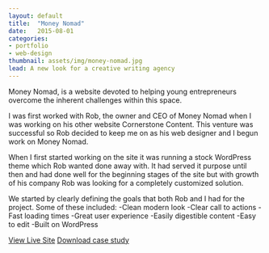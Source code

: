 ```yaml
---
layout: default
title:  "Money Nomad"
date:   2015-08-01
categories:
- portfolio
- web-design
thumbnail: assets/img/money-nomad.jpg
lead: A new look for a creative writing agency
---
```


Money Nomad, is a website devoted to helping young entrepreneurs overcome the inherent challenges within this space.

I was first worked with Rob, the owner and CEO of Money Nomad when I was working on his other website Cornerstone Content. This venture was successful so Rob decided to keep me on as his web designer and I begun work on Money Nomad.

When I first started working on the site it was running a stock WordPress theme which Rob wanted done away with. It had served it purpose until then and had done well for the beginning stages of the site but with growth of his company Rob was looking for a completely customized solution.

We started by clearly defining the goals that both Rob and I had for the project. Some of these included:
  -Clean modern look
  -Clear call to actions
  -Fast loading times
  -Great user experience
  -Easily digestible content
  -Easy to edit
  -Built on WordPress

<a class="btn btn-metro" href="http://moneynomad.com/">View Live Site</a>
<a class="btn btn-metro" href="/assets/casestudy/abc.pdf">Download case study</a>
